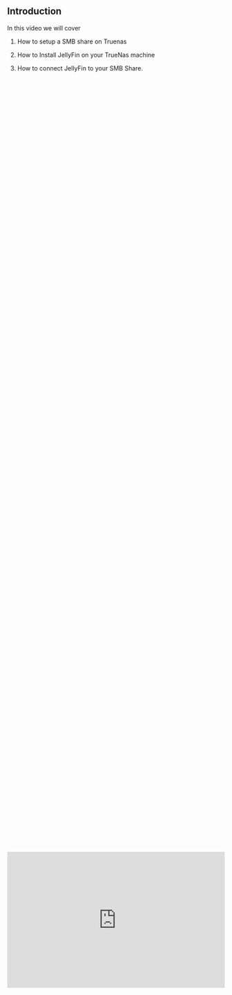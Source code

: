 ## Introduction
In this video we will cover 

1. How to setup a SMB share on Truenas

2. How to Install JellyFin on your TrueNas machine

3. How to connect JellyFin to your SMB Share.

<div style="display: flex; justify-content: center; align-items: center; height: 100%;">
    <iframe width="560" height="315" src="https://www.youtube.com/embed/mLXMLJVp1kA?si=W0NgkkqPExEx0Rx1" frameborder="0" allow="accelerometer; autoplay; clipboard-write; encrypted-media; gyroscope; picture-in-picture" allowfullscreen></iframe>
</div>

## Creating an SMB Share on TrueNas

If you have not setup TrueNas before, please see our previous video on how to do that [here](/homelabseries/EP17_truenasscale)

That video will also cover how to setup a storage pool which is required before this tutorial. 

Login to TrueNas and perform the following:

<a href="/images/EP24_jellyFin/Still 2025-03-03 084826_1.3.1.png" class="image-expand">
    <img src="/images/EP24_jellyFin/Still 2025-03-03 084826_1.3.1.png" alt="Description of your image">
</a>

## Create a Dataset

Next You need to go to the datasets tab then select "Add dataset on the top right:

<a href="/images/EP24_jellyFin/Still 2025-03-03 084826_1.3.2.png" class="image-expand">
    <img src="/images/EP24_jellyFin/Still 2025-03-03 084826_1.3.2.png" alt="Description of your image">
</a>

Then perform the following: Name your dataset, give it the SMB preset, and ensure your SMB name is descriptive like (smbshare), then slick save.

<a href="/images/EP24_jellyFin/Still 2025-03-03 084826_1.4.1.png" class="image-expand">
    <img src="/images/EP24_jellyFin/Still 2025-03-03 084826_1.4.1.png" alt="Description of your image">
</a>

## SMB Share

Next we need to go to the Shares Tab and ensure the SMB share was created and enabled. 

<a href="/images/EP24_jellyFin/Still 2025-03-03 084826_1.5.1.png" class="image-expand">
    <img src="/images/EP24_jellyFin/Still 2025-03-03 084826_1.5.1.png" alt="Description of your image">
</a>

## Create local Group

Next go to Credentials / Local Groups

<a href="/images/EP24_jellyFin/Still 2025-03-03 084826_1.7.1.png" class="image-expand">
    <img src="/images/EP24_jellyFin/Still 2025-03-03 084826_1.7.1.png" alt="Description of your image">
</a>

Click "Add" on the top right:

<a href="/images/EP24_jellyFin/Still 2025-03-03 084826_1.8.1.png" class="image-expand">
    <img src="/images/EP24_jellyFin/Still 2025-03-03 084826_1.8.1.png" alt="Description of your image">
</a>

Next you need to give the group a name, allow samba authentication, and save it. 

<a href="/images/EP24_jellyFin/Still 2025-03-03 084826_1.9.1.png" class="image-expand">
    <img src="/images/EP24_jellyFin/Still 2025-03-03 084826_1.9.1.png" alt="Description of your image">
</a>

## Create a Local User

We now need to go to the local users tab in the same area.

<a href="/images/EP24_jellyFin/Still 2025-03-03 084826_1.10.1.png" class="image-expand">
    <img src="/images/EP24_jellyFin/Still 2025-03-03 084826_1.10.1.png" alt="Description of your image">
</a>

Click add on the top right as well

<a href="/images/EP24_jellyFin/Still 2025-03-03 084826_1.10.2.png" class="image-expand">
    <img src="/images/EP24_jellyFin/Still 2025-03-03 084826_1.10.2.png" alt="Description of your image">
</a>

Now to create a user we need to do the following. 

1. Assign a name

2. create a username

3. (and 4) assign a passward

5. Turn off "Create a New Primary Group"

6. Assign the local group you made earlier

7. Assign the local group you made earlier

8. Set the home directory to your JellyFin SMB Share directory.

<a href="/images/EP24_jellyFin/Still 2025-03-03 084826_1.11.1.png" class="image-expand">
    <img src="/images/EP24_jellyFin/Still 2025-03-03 084826_1.11.1.png" alt="Description of your image">
</a>

Then go all the way to the bottom and click save.

<a href="/images/EP24_jellyFin/Still 2025-03-03 084826_1.12.1.png" class="image-expand">
    <img src="/images/EP24_jellyFin/Still 2025-03-03 084826_1.12.1.png" alt="Description of your image">
</a>

## Enable SMB on TrueNas

Next we need to go to System Settings / Services

<a href="/images/EP24_jellyFin/Still 2025-03-03 084826_1.14.1.png" class="image-expand">
    <img src="/images/EP24_jellyFin/Still 2025-03-03 084826_1.14.1.png" alt="Description of your image">
</a>

Ensure the following settings are on.

<a href="/images/EP24_jellyFin/Still 2025-03-03 084826_1.15.1.png" class="image-expand">
    <img src="/images/EP24_jellyFin/Still 2025-03-03 084826_1.15.1.png" alt="Description of your image">
</a>

## SMB Share ACL's

Next we need to ensure the SMB file share access control lists are enabled/configured. Go back to the Shares tab and click the "Shield" icon on the right to edit your ACL's.

<a href="/images/EP24_jellyFin/Still 2025-03-03 084826_1.16.1.png" class="image-expand">
    <img src="/images/EP24_jellyFin/Still 2025-03-03 084826_1.16.1.png" alt="Description of your image">
</a>

We are going to use a pre-made ACL (nsf4_open) then click continue.

<a href="/images/EP24_jellyFin/Still 2025-03-03 084826_1.16.2.png" class="image-expand">
    <img src="/images/EP24_jellyFin/Still 2025-03-03 084826_1.16.2.png" alt="Description of your image">
</a>

Just do a click glance but the settings should all be correct, you can then save the access control list. 

<a href="/images/EP24_jellyFin/Still 2025-03-03 084826_1.17.1.png" class="image-expand">
    <img src="/images/EP24_jellyFin/Still 2025-03-03 084826_1.17.1.png" alt="Description of your image">
</a>

## Connecting to our SMB share on Windows

To connect to an SMB share on Windows you will do the following

```
\\<IP_address of SMB server>\<smb_share_filename>
```

<a href="/images/EP24_jellyFin/Still 2025-03-03 084826_1.19.1.png" class="image-expand">
    <img src="/images/EP24_jellyFin/Still 2025-03-03 084826_1.19.1.png" alt="Description of your image">
</a>

You will be prompted with the following screen, input the credentials of the local user you created for your SMB share. 

<a href="/images/EP24_jellyFin/Still 2025-03-03 084826_1.20.1.png" class="image-expand">
    <img src="/images/EP24_jellyFin/Still 2025-03-03 084826_1.20.1.png" alt="Description of your image">
</a>

Now you need to create some folders to organize the movies, pictures, and documents. This will allow you to have categories within JellyFin to browse through. 

<a href="/images/EP24_jellyFin/Still 2025-03-03 084826_1.20.2.png" class="image-expand">
    <img src="/images/EP24_jellyFin/Still 2025-03-03 084826_1.20.2.png" alt="Description of your image">
</a>

## Installing JellyFIn Media Server

To Install JellyFin head over to the "Apps" Tab and then select Discover Apps on the top right.

<a href="/images/EP24_jellyFin/Still 2025-03-03 084826_1.21.1.png" class="image-expand">
    <img src="/images/EP24_jellyFin/Still 2025-03-03 084826_1.21.1.png" alt="Description of your image">
</a>

Search for JellyFin and click on it

<a href="/images/EP24_jellyFin/Still 2025-03-03 084826_1.21.2.png" class="image-expand">
    <img src="/images/EP24_jellyFin/Still 2025-03-03 084826_1.21.2.png" alt="Description of your image">
</a>

Select Install

<a href="/images/EP24_jellyFin/Still 2025-03-03 084826_1.21.3.png" class="image-expand">
    <img src="/images/EP24_jellyFin/Still 2025-03-03 084826_1.21.3.png" alt="Description of your image">
</a>

Then you will be prompted with the settings for installation menu of JellyFin. 

1. You will need to assign the application name

2. Assign the IP address for the JellyFin Server (this will be the same IP as seen in your browser URL if you are installing this on TrueNas)

<a href="/images/EP24_jellyFin/Still 2025-03-03 084826_1.22.1.png" class="image-expand">
    <img src="/images/EP24_jellyFin/Still 2025-03-03 084826_1.22.1.png" alt="Description of your image">
</a>

Next scroll down until you see "Additional Storage" This is where you will connect the SMB share we setup earlier. 

1. Select the SMB share type.

2. Mount Path can be named whatever you want! /SMB just keeps it simple.

3. Server IP (same as before, the IP of TrueNas like seen in your URL bar)

4. The SAME name as your created JellyFin SMB share.

5. The name of the local user you created earlier. 

6. The Password of that user you created earlier. 

Then click save and wait for your VM to have the status of deployed.

<a href="/images/EP24_jellyFin/Still 2025-03-03 084826_1.22.2.png" class="image-expand">
    <img src="/images/EP24_jellyFin/Still 2025-03-03 084826_1.22.2.png" alt="Description of your image">
</a>

After your VM is running, click the web portal icon button. 

<a href="/images/EP24_jellyFin/Still 2025-03-03 084826_1.24.1.png" class="image-expand">
    <img src="/images/EP24_jellyFin/Still 2025-03-03 084826_1.24.1.png" alt="Description of your image">
</a>

Select your language and click next. 

<a href="/images/EP24_jellyFin/Still 2025-03-03 084826_1.24.2.png" class="image-expand">
    <img src="/images/EP24_jellyFin/Still 2025-03-03 084826_1.24.2.png" alt="Description of your image">
</a>

Create a user to login to JellyFin with, then click next. 

<a href="/images/EP24_jellyFin/Still 2025-03-03 084826_1.25.1.png" class="image-expand">
    <img src="/images/EP24_jellyFin/Still 2025-03-03 084826_1.25.1.png" alt="Description of your image">
</a>

Then Select content type, movies, and add your folders you created on your SMB share earlier. Remember that your share will be under the /SMB directory. 

<a href="/images/EP24_jellyFin/Still 2025-03-03 084826_1.26.1.png" class="image-expand">
    <img src="/images/EP24_jellyFin/Still 2025-03-03 084826_1.26.1.png" alt="Description of your image">
</a>

*Showing the /SMB directory*

<a href="/images/EP24_jellyFin/Still 2025-03-03 084826_1.27.1.png" class="image-expand">
    <img src="/images/EP24_jellyFin/Still 2025-03-03 084826_1.27.1.png" alt="Description of your image">
</a>

*Then in there we can see the folders we created earlier.*

<a href="/images/EP24_jellyFin/Still 2025-03-03 084826_1.27.2.png" class="image-expand">
    <img src="/images/EP24_jellyFin/Still 2025-03-03 084826_1.27.2.png" alt="Description of your image">
</a>

Then scroll to the bottom and select Ok.

<a href="/images/EP24_jellyFin/Still 2025-03-03 084826_1.28.1.png" class="image-expand">
    <img src="/images/EP24_jellyFin/Still 2025-03-03 084826_1.28.1.png" alt="Description of your image">
</a>

Login to JellyFin with your JellyFin account you created earlier. 

<a href="/images/EP24_jellyFin/Still 2025-03-03 084826_1.29.1.png" class="image-expand">
    <img src="/images/EP24_jellyFin/Still 2025-03-03 084826_1.29.1.png" alt="Description of your image">
</a>

Then that is it, you are in! enjoy watching and streaming your content!

<a href="/images/EP24_jellyFin/Still 2025-03-03 084826_1.30.1.png" class="image-expand">
    <img src="/images/EP24_jellyFin/Still 2025-03-03 084826_1.30.1.png" alt="Description of your image">
</a>


## Follow Us on Social Media

[YouTube](https://www.youtube.com/@learntohomelab)

[Discord](https://discord.gg/6MsHSJWZpH)

[Patreon](https://www.patreon.com/c/learntohomelab)

[Reddit](https://www.reddit.com/r/learntohomelab/)

[Rumble](https://rumble.com/c/c-7585051)

